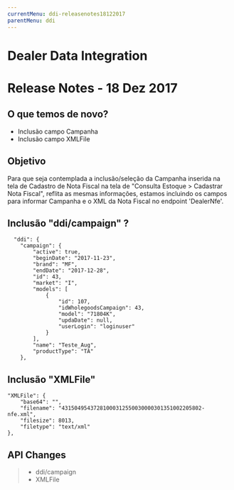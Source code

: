 ```yaml
---
currentMenu: ddi-releasenotes18122017
parentMenu: ddi
---
```



# Dealer Data Integration

# Release Notes - 18 Dez 2017

## O que temos de novo?
+ Inclusão campo Campanha
+ Inclusão campo XMLFile

## Objetivo
Para que seja contemplada a inclusão/seleção da Campanha inserida na tela de Cadastro de Nota Fiscal na tela de "Consulta Estoque > Cadastrar Nota Fiscal", reflita as mesmas informações, estamos incluindo os campos para informar Campanha e o XML da Nota Fiscal no endpoint 'DealerNfe'.

## Inclusão "ddi/campaign" ?

      "ddi": {
        "campaign": {
            "active": true,
            "beginDate": "2017-11-23",
            "brand": "MF",
            "endDate": "2017-12-28",
            "id": 43,
            "market": "I",
            "models": [
                {
                    "id": 107,
                    "idWholegoodsCampaign": 43,
                    "model": "71804K",
                    "updaDate": null,
                    "userLogin": "loginuser"
                }
            ],
            "name": "Teste_Aug",
            "productType": "TA"
        },

## Inclusão "XMLFile"

    "XMLFile": {
        "base64": "",
        "filename": "43150495437281000312550030000301351002205802-nfe.xml",
        "filesize": 8013,
        "filetype": "text/xml"
    },

## API Changes 

> + ddi/campaign
> + XMLFile





